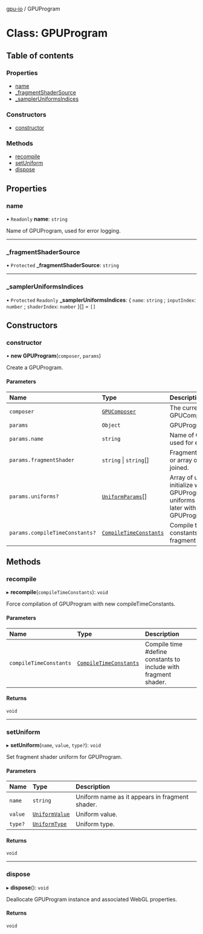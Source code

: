 [gpu-io](../README.md) / GPUProgram

# Class: GPUProgram

## Table of contents

### Properties

- [name](GPUProgram.md#name)
- [\_fragmentShaderSource](GPUProgram.md#_fragmentshadersource)
- [\_samplerUniformsIndices](GPUProgram.md#_sampleruniformsindices)

### Constructors

- [constructor](GPUProgram.md#constructor)

### Methods

- [recompile](GPUProgram.md#recompile)
- [setUniform](GPUProgram.md#setuniform)
- [dispose](GPUProgram.md#dispose)

## Properties

### name

• `Readonly` **name**: `string`

Name of GPUProgram, used for error logging.

___

### \_fragmentShaderSource

• `Protected` **\_fragmentShaderSource**: `string`

___

### \_samplerUniformsIndices

• `Protected` `Readonly` **\_samplerUniformsIndices**: { `name`: `string` ; `inputIndex`: `number` ; `shaderIndex`: `number`  }[] = `[]`

## Constructors

### constructor

• **new GPUProgram**(`composer`, `params`)

Create a GPUProgram.

#### Parameters

| Name | Type | Description |
| :------ | :------ | :------ |
| `composer` | [`GPUComposer`](GPUComposer.md) | The current GPUComposer instance. |
| `params` | `Object` | GPUProgram parameters. |
| `params.name` | `string` | Name of GPUProgram, used for error logging. |
| `params.fragmentShader` | `string` \| `string`[] | Fragment shader source or array of sources to be joined. |
| `params.uniforms?` | [`UniformParams`](../README.md#uniformparams)[] | Array of uniforms to initialize with GPUProgram.  More uniforms can be added later with GPUProgram.setUniform(). |
| `params.compileTimeConstants?` | [`CompileTimeConstants`](../README.md#compiletimeconstants) | Compile time #define constants to include with fragment shader. |

## Methods

### recompile

▸ **recompile**(`compileTimeConstants`): `void`

Force compilation of GPUProgram with new compileTimeConstants.

#### Parameters

| Name | Type | Description |
| :------ | :------ | :------ |
| `compileTimeConstants` | [`CompileTimeConstants`](../README.md#compiletimeconstants) | Compile time #define constants to include with fragment shader. |

#### Returns

`void`

___

### setUniform

▸ **setUniform**(`name`, `value`, `type?`): `void`

Set fragment shader uniform for GPUProgram.

#### Parameters

| Name | Type | Description |
| :------ | :------ | :------ |
| `name` | `string` | Uniform name as it appears in fragment shader. |
| `value` | [`UniformValue`](../README.md#uniformvalue) | Uniform value. |
| `type?` | [`UniformType`](../README.md#uniformtype) | Uniform type. |

#### Returns

`void`

___

### dispose

▸ **dispose**(): `void`

Deallocate GPUProgram instance and associated WebGL properties.

#### Returns

`void`
